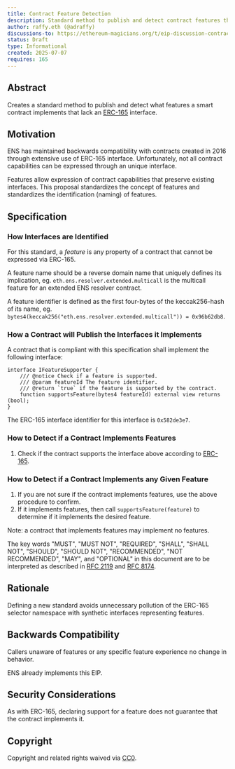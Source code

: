 ```yaml
---
title: Contract Feature Detection
description: Standard method to publish and detect contract features that lack an ERC-165 interface
author: raffy.eth (@adraffy)
discussions-to: https://ethereum-magicians.org/t/eip-discussion-contract-feature-detection/24975
status: Draft
type: Informational
created: 2025-07-07
requires: 165
---
```


## Abstract

Creates a standard method to publish and detect what features a smart contract implements that lack an [ERC-165](https://eips.ethereum.org/EIPS/eip-165) interface.

## Motivation

ENS has maintained backwards compatibility with contracts created in 2016 through extensive use of ERC-165 interface.  Unfortunately, not all contract capabilities can be expressed through an unique interface.

Features allow expression of contract capabilities that preserve existing interfaces.  This proposal standardizes the concept of features and standardizes the identification (naming) of features.

## Specification

### How Interfaces are Identified

For this standard, a *feature* is any property of a contract that cannot be expressed via ERC-165.

A feature name should be a reverse domain name that uniquely defines its implication, eg. `eth.ens.resolver.extended.multicall` is the multicall feature for an extended ENS resolver contract.

A feature identifier is defined as the first four-bytes of the keccak256-hash of its name, eg. `bytes4(keccak256("eth.ens.resolver.extended.multicall")) = 0x96b62db8`.

### How a Contract will Publish the Interfaces it Implements 

A contract that is compliant with this specification shall implement the following interface:

```solidity
interface IFeatureSupporter {
    /// @notice Check if a feature is supported.
    /// @param featureId The feature identifier.
    /// @return `true` if the feature is supported by the contract.
    function supportsFeature(bytes4 featureId) external view returns (bool);
}
```

The ERC-165 interface identifier for this interface is `0x582de3e7`.

### How to Detect if a Contract Implements Features

1. Check if the contract supports the interface above according to [ERC-165](https://eips.ethereum.org/EIPS/eip-165#how-to-detect-if-a-contract-implements-erc-165).

### How to Detect if a Contract Implements any Given Feature

1. If you are not sure if the contract implements features, use the above procedure to confirm.
1. If it implements features, then call `supportsFeature(feature)` to determine if it implements the desired feature.

Note: a contract that implements features may implement no features.

The key words "MUST", "MUST NOT", "REQUIRED", "SHALL", "SHALL NOT", "SHOULD", "SHOULD NOT", "RECOMMENDED", "NOT RECOMMENDED", "MAY", and "OPTIONAL" in this document are to be interpreted as described in [RFC 2119](https://www.rfc-editor.org/rfc/rfc2119) and [RFC 8174](https://www.rfc-editor.org/rfc/rfc8174).

## Rationale

Defining a new standard avoids unnecessary pollution of the ERC-165 selector namespace with synthetic interfaces representing features.

## Backwards Compatibility

Callers unaware of features or any specific feature experience no change in behavior.

ENS already implements this EIP.

## Security Considerations

As with ERC-165, declaring support for a feature does not guarantee that the contract implements it.

## Copyright

Copyright and related rights waived via [CC0](../LICENSE.md).
